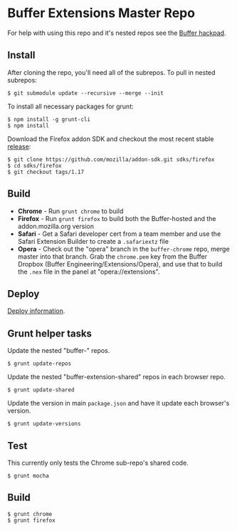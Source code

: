 Buffer Extensions Master Repo
=============================

For help with using this repo and it's nested repos see the [Buffer hackpad](https://buffer.hackpad.com/Extensions-Shared-Repos-101-7AswcCRsHEI).

## Install

After cloning the repo, you'll need all of the subrepos. To pull in nested subrepos:

    $ git submodule update --recursive --merge --init

To install all necessary packages for grunt:

    $ npm install -g grunt-cli
    $ npm install

Download the Firefox addon SDK and checkout the most recent stable
[release](https://github.com/mozilla/addon-sdk/releases):

    $ git clone https://github.com/mozilla/addon-sdk.git sdks/firefox
    $ cd sdks/firefox
    $ git checkout tags/1.17

## Build

* **Chrome** - Run `grunt chrome` to build
* **Firefox** - Run `grunt firefox` to build both the Buffer-hosted and the
addon.mozilla.org version
* **Safari** - Get a Safari developer cert from a team member and use the Safari
Extension Builder to create a `.safariextz` file
* **Opera** - Check out the "opera" branch in the `buffer-chrome` repo, merge
master into that branch. Grab the `chrome.pem` key from the Buffer Dropbox
(Buffer Engineering/Extensions/Opera), and use that to build the `.nex` file in
the panel at "opera://extensions".

## Deploy

[Deploy information](https://buffer.hackpad.com/Extensions-Shared-Repos-101-7AswcCRsHEI#:h=Deploying).

## Grunt helper tasks

Update the nested "buffer-<browser>" repos.

    $ grunt update-repos

Update the nested "buffer-extension-shared" repos in each browser repo.

    $ grunt update-shared

Update the version in main `package.json` and have it update each browser's
version.

    $ grunt update-versions

## Test

This currently only tests the Chrome sub-repo's shared code.

    $ grunt mocha

## Build

    $ grunt chrome
    $ grunt firefox
